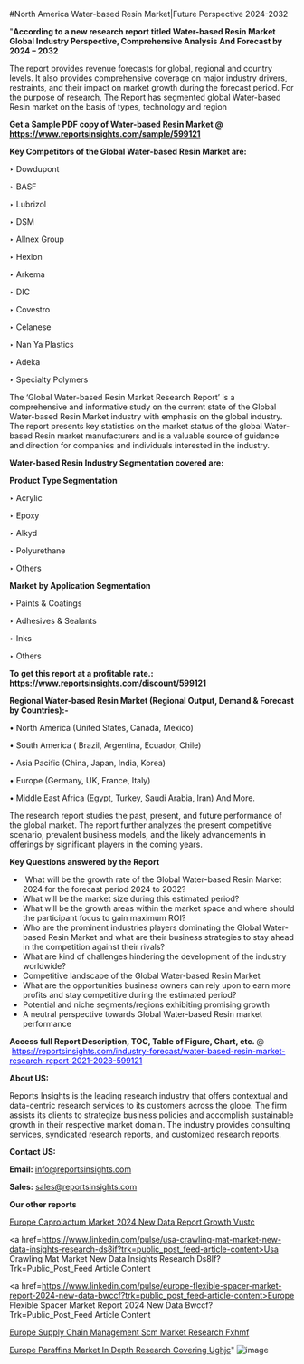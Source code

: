#North America Water-based Resin Market|Future Perspective 2024-2032

"<strong>According to a new research report titled Water-based Resin Market Global Industry Perspective, Comprehensive Analysis And Forecast by 2024 – 2032</strong>

The report provides revenue forecasts for global, regional and country levels. It also provides comprehensive coverage on major industry drivers, restraints, and their impact on market growth during the forecast period. For the purpose of research, The Report has segmented global Water-based Resin market on the basis of types, technology and region

<strong>Get a Sample PDF copy of Water-based Resin Market </strong><strong>@<a href=https://www.reportsinsights.com/sample/599121 style=color:#0000ff;> https://www.reportsinsights.com/sample/599121</a></strong></font>

<strong>Key Competitors of the Global Water-based Resin Market are:</strong>

‣ Dowdupont

‣ BASF

‣ Lubrizol

‣ DSM

‣ Allnex Group

‣ Hexion

‣ Arkema

‣ DIC

‣ Covestro

‣ Celanese

‣ Nan Ya Plastics

‣ Adeka

‣ Specialty Polymers

The ‘Global Water-based Resin Market Research Report’ is a comprehensive and informative study on the current state of the Global Water-based Resin Market industry with emphasis on the global industry. The report presents key statistics on the market status of the global Water-based Resin market manufacturers and is a valuable source of guidance and direction for companies and individuals interested in the industry.

<strong>Water-based Resin Industry Segmentation covered are:</strong>

<strong>Product Type Segmentation</strong>

‣ Acrylic

‣ Epoxy

‣ Alkyd

‣ Polyurethane

‣ Others

<strong>Market by Application Segmentation</strong>

‣ Paints & Coatings

‣ Adhesives & Sealants

‣ Inks

‣ Others

<strong>To get this report at a profitable rate.: <a href=https://www.reportsinsights.com/discount/599121 style=color:#0000ff;>https://www.reportsinsights.com/discount/599121</a></strong></font>

<strong>Regional Water-based Resin Market (Regional Output, Demand &amp; Forecast by Countries):-</strong>

• North America (United States, Canada, Mexico)

• South America ( Brazil, Argentina, Ecuador, Chile)

• Asia Pacific (China, Japan, India, Korea)

• Europe (Germany, UK, France, Italy)

• Middle East Africa (Egypt, Turkey, Saudi Arabia, Iran) And More.

The research report studies the past, present, and future performance of the global market. The report further analyzes the present competitive scenario, prevalent business models, and the likely advancements in offerings by significant players in the coming years.

<strong>Key Questions answered by the Report</strong>
<ul>
  <li> What will be the growth rate of the Global Water-based Resin Market 2024 for the forecast period 2024 to 2032?</li>
  <li>What will be the market size during this estimated period?</li>
  <li>What will be the growth areas within the market space and where should the participant focus to gain maximum ROI?</li>
  <li>Who are the prominent industries players dominating the Global Water-based Resin Market and what are their business strategies to stay ahead in the competition against their rivals?</li>
  <li>What are kind of challenges hindering the development of the industry worldwide?</li>
  <li>Competitive landscape of the Global Water-based Resin Market</li>
  <li>What are the opportunities business owners can rely upon to earn more profits and stay competitive during the estimated period?</li>
  <li>Potential and niche segments/regions exhibiting promising growth</li>
  <li>A neutral perspective towards Global Water-based Resin market performance</li>
</ul>
<strong>Access full Report Description, TOC, Table of Figure, Chart, etc. </strong>@  <a href=https://reportsinsights.com/industry-forecast/water-based-resin-market-research-report-2021-2028-599121 style=color:#0000ff;>https://reportsinsights.com/industry-forecast/water-based-resin-market-research-report-2021-2028-599121</a></font>

<strong><strong>About US</strong>:</strong>

Reports Insights is the leading research industry that offers contextual and data-centric research services to its customers across the globe. The firm assists its clients to strategize business policies and accomplish sustainable growth in their respective market domain. The industry provides consulting services, syndicated research reports, and customized research reports.

<strong>Contact US:</strong>

<p class=""""><b>Email:</b> <a href=mailto:info@reportsinsights.com>info@reportsinsights.com</a></p>
<p class=""""><b>Sales:</b> <a href=mailto:sales@reportsinsights.com>sales@reportsinsights.com</a></p>

<strong>Our other reports</strong>

<a href=https://www.linkedin.com/pulse/europe-caprolactum-market-2024-new-data-report-growth-vustc/>Europe Caprolactum Market 2024 New Data Report Growth Vustc</a>

<a href=https://www.linkedin.com/pulse/usa-crawling-mat-market-new-data-insights-research-ds8if?trk=public_post_feed-article-content>Usa Crawling Mat Market New Data Insights Research Ds8If?Trk=Public_Post_Feed Article Content</a>

<a href=https://www.linkedin.com/pulse/europe-flexible-spacer-market-report-2024-new-data-bwccf?trk=public_post_feed-article-content>Europe Flexible Spacer Market Report 2024 New Data Bwccf?Trk=Public_Post_Feed Article Content</a>

<a href=https://www.linkedin.com/pulse/europe-supply-chain-management-scm-market-research-fxhmf/>Europe Supply Chain Management Scm Market Research Fxhmf</a>

<a href=https://www.linkedin.com/pulse/europe-paraffins-market-in-depth-research-covering-ughjc/>Europe Paraffins Market In Depth Research Covering Ughjc</a>"
![image](https://github.com/ahaan12367/RIMarket24/assets/158471582/773edf3a-ac43-4927-98c5-5c8fbd3e5b51)
